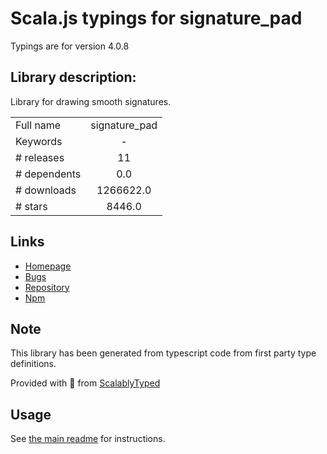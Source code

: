 
# Scala.js typings for signature_pad

Typings are for version 4.0.8

## Library description:
Library for drawing smooth signatures.

|                    |                 |
| ------------------ | :-------------: |
| Full name          | signature_pad |
| Keywords           | - |
| # releases         | 11 |
| # dependents       | 0.0 |
| # downloads        | 1266622.0 |
| # stars            | 8446.0 |

## Links
- [Homepage](https://github.com/szimek/signature_pad)
- [Bugs](https://github.com/szimek/signature_pad/issues)
- [Repository](https://github.com/szimek/signature_pad)
- [Npm](https://www.npmjs.com/package/signature_pad)
    


## Note
This library has been generated from typescript code from first party type definitions.

Provided with :purple_heart: from [ScalablyTyped](https://github.com/oyvindberg/ScalablyTyped)

## Usage
See [the main readme](../../readme.md) for instructions.


